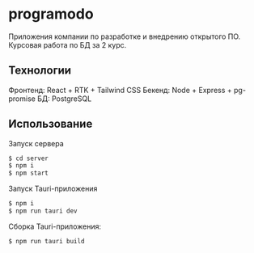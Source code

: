 # programodo
Приложения компании по разработке и внедрению открытого ПО. Курсовая работа по БД за 2 курс.

##  Технологии
Фронтенд: React + RTK + Tailwind CSS
Бекенд: Node + Express + pg-promise
БД: PostgreSQL

## Использование
Запуск сервера
```bash
$ cd server
$ npm i
$ npm start
```

Запуск Tauri-приложения
```bash
$ npm i
$ npm run tauri dev
```

Сборка Tauri-приложения:
```bash
$ npm run tauri build
```
